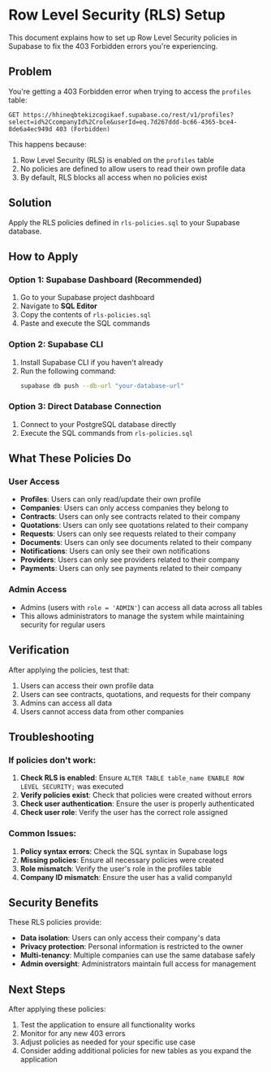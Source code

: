# Row Level Security (RLS) Setup

This document explains how to set up Row Level Security policies in Supabase to fix the 403 Forbidden errors you're experiencing.

## Problem

You're getting a 403 Forbidden error when trying to access the `profiles` table:

```
GET https://hhineqbtekizcogikaef.supabase.co/rest/v1/profiles?select=id%2CcompanyId%2Crole&userId=eq.7d267ddd-bc66-4365-bce4-8de6a4ec949d 403 (Forbidden)
```

This happens because:

1. Row Level Security (RLS) is enabled on the `profiles` table
2. No policies are defined to allow users to read their own profile data
3. By default, RLS blocks all access when no policies exist

## Solution

Apply the RLS policies defined in `rls-policies.sql` to your Supabase database.

## How to Apply

### Option 1: Supabase Dashboard (Recommended)

1. Go to your Supabase project dashboard
2. Navigate to **SQL Editor**
3. Copy the contents of `rls-policies.sql`
4. Paste and execute the SQL commands

### Option 2: Supabase CLI

1. Install Supabase CLI if you haven't already
2. Run the following command:
   ```bash
   supabase db push --db-url "your-database-url"
   ```

### Option 3: Direct Database Connection

1. Connect to your PostgreSQL database directly
2. Execute the SQL commands from `rls-policies.sql`

## What These Policies Do

### User Access

- **Profiles**: Users can only read/update their own profile
- **Companies**: Users can only access companies they belong to
- **Contracts**: Users can only see contracts related to their company
- **Quotations**: Users can only see quotations related to their company
- **Requests**: Users can only see requests related to their company
- **Documents**: Users can only see documents related to their company
- **Notifications**: Users can only see their own notifications
- **Providers**: Users can only see providers related to their company
- **Payments**: Users can only see payments related to their company

### Admin Access

- Admins (users with `role = 'ADMIN'`) can access all data across all tables
- This allows administrators to manage the system while maintaining security for regular users

## Verification

After applying the policies, test that:

1. Users can access their own profile data
2. Users can see contracts, quotations, and requests for their company
3. Admins can access all data
4. Users cannot access data from other companies

## Troubleshooting

### If policies don't work:

1. **Check RLS is enabled**: Ensure `ALTER TABLE table_name ENABLE ROW LEVEL SECURITY;` was executed
2. **Verify policies exist**: Check that policies were created without errors
3. **Check user authentication**: Ensure the user is properly authenticated
4. **Check user role**: Verify the user has the correct role assigned

### Common Issues:

1. **Policy syntax errors**: Check the SQL syntax in Supabase logs
2. **Missing policies**: Ensure all necessary policies were created
3. **Role mismatch**: Verify the user's role in the profiles table
4. **Company ID mismatch**: Ensure the user has a valid companyId

## Security Benefits

These RLS policies provide:

- **Data isolation**: Users can only access their company's data
- **Privacy protection**: Personal information is restricted to the owner
- **Multi-tenancy**: Multiple companies can use the same database safely
- **Admin oversight**: Administrators maintain full access for management

## Next Steps

After applying these policies:

1. Test the application to ensure all functionality works
2. Monitor for any new 403 errors
3. Adjust policies as needed for your specific use case
4. Consider adding additional policies for new tables as you expand the application
